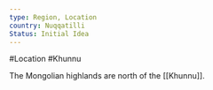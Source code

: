 ```yaml
---
type: Region, Location
country: Nuqqatilli
Status: Initial Idea
---
```


#Location #Khunnu

The Mongolian highlands are north of the [[Khunnu]]. 